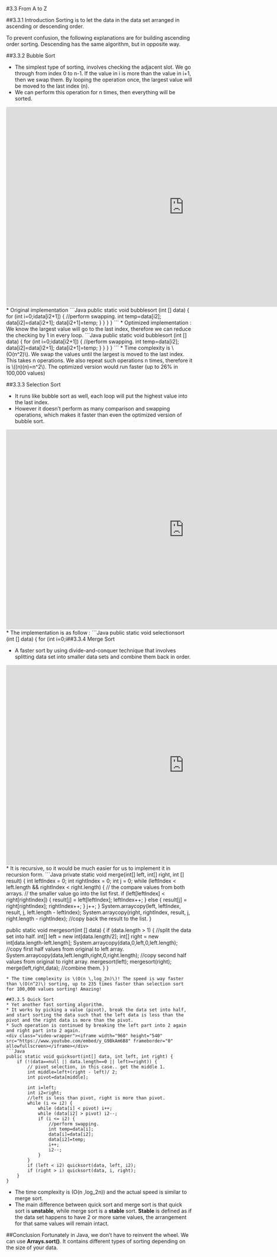 ﻿#3.3 From A to Z

##3.3.1 Introduction
Sorting is to let the data in the data set arranged in ascending or descending order.

To prevent confusion, the following explanations are for building ascending order sorting. Descending has the same algorithm, but in opposite way.

##3.3.2 Bubble Sort

* The simplest type of sorting, involves checking the adjacent slot. We go through from index 0 to n-1. If the value in i is more than the value in i+1, then we swap them. By looping the operation once, the largest value will be moved to the last index (n). 
* We can perform this operation for n times, then everything will be sorted.
<div class="video-wrapper"><iframe width="960" height="540" src="https://www.youtube.com/embed/NiyEqLZmngY" frameborder="0" allowfullscreen></iframe></div>
* Original implementation
```Java
public static void bubblesort (int [] data) {
	for (int i=0;i<data.length;i++) {
		for (int i2=0;i2<data.length-1;i2++) {
			if (data[i2]>data[i2+1]) {
				//perform swapping.
				int temp=data[i2];
				data[i2]=data[i2+1];
				data[i2+1]=temp;
			}
		}
	}
}
```
* Optimized implementation : We know the largest value will go to the last index, therefore we can reduce the checking by 1 in every loop.
```Java
public static void bubblesort (int [] data) {
	for (int i=0;i<data.length-1;i++) {
		for (int i2=0;i2<data.length-1-i;i2++) {
			if (data[i2]>data[i2+1]) {
				//perform swapping.
				int temp=data[i2];
				data[i2]=data[i2+1];
				data[i2+1]=temp;
			}
		}
	}
}
```
* Time complexity is \(O(n^2)\). We swap the values until the largest is moved to the last index. This takes n operations. We also repeat such operations n times, therefore it is \((n)(n)=n^2\). The optimized version would run faster (up to 26% in 100,000 values)

##3.3.3 Selection Sort

* It runs like bubble sort as well, each loop will put the highest value into the last index.
* However it doesn’t perform as many comparison and swapping operations, which makes it faster than even the optimized version of bubble sort.
<div class="video-wrapper"><iframe width="960" height="540" src="https://www.youtube.com/embed/6nDMgr0-Yyo" frameborder="0" allowfullscreen></iframe></div>
* The implementation is as follow :
```Java
public static void selectionsort (int [] data) {
	for (int i=0;i<data.length-1;i++) {
		int indexToFill=data.length-i-1;
		int indexWithHighestValue=indexToFill;
		for (int i2=0;i2<indexToFill;i2++) {
			//limit the search from unsorted range to reduce unnecessary checks.
			if (data[indexWithHighestValue]<data[i2]) {
				indexWithHighestValue=i2;
			}
		}
		if (indexWithHighestValue!=indexToFill) {
			//perform swapping
			int temp=data[indexToFill];
			data[indexToFill]=data[indexWithHighestValue];
			data[indexWithHighestValue]=temp;
		}
	}
}
```
* Time complexity is \(O(n^2)\), but the speed is up to 255% faster for 100,000 values compared to optimized bubble sort! This is due to much shorter time taken to perform a single n operation.

##3.3.4 Merge Sort
* A faster sort by using divide-and-conquer technique that involves splitting data set into smaller data sets and combine them back in order.
<div class="video-wrapper"><iframe width="960" height="540" src="https://www.youtube.com/embed/GCae1WNvnZM" frameborder="0" allowfullscreen></iframe></div>
* It is recursive, so it would be much easier for us to implement it in recursion form.
```Java
private static void merge(int[] left, int[] right, int [] result) {
	int leftIndex = 0;
	int rightIndex = 0;
        int j = 0;
        while (leftIndex < left.length && rightIndex < right.length) {
        	// the compare values from both arrays.
        	// the smaller value go into the list first.
            if (left[leftIndex] < right[rightIndex]) {
                result[j] = left[leftIndex];
                leftIndex++;
            } else {
                result[j] = right[rightIndex];
                rightIndex++;
            }
            j++;
        }
        System.arraycopy(left, leftIndex, result, j, left.length - leftIndex);
        System.arraycopy(right, rightIndex, result, j, right.length - rightIndex);
	//copy back the result to the list.
}
    
public static void mergesort(int [] data) {
	if (data.length > 1) {
	        //split the data set into half.
	        int[] left = new int[data.length/2];
	        int[] right = new int[data.length-left.length];
	        System.arraycopy(data,0,left,0,left.length);
	        //copy first half values from original to left array.
	        System.arraycopy(data,left.length,right,0,right.length);
	        //copy second half values from original to right array.
	        mergesort(left);
	        mergesort(right);
	        merge(left,right,data);
	        //combine them.
        }
}

```
* The time complexity is \(O(n \,log_2⁡n)\)! The speed is way faster than \(O(n^2)\) sorting, up to 235 times faster than selection sort for 100,000 values sorting! Amazing!

##3.3.5 Quick Sort
* Yet another fast sorting algorithm.
* It works by picking a value (pivot), break the data set into half, and start sorting the data such that the left data is less than the pivot and the right data is more than the pivot.
* Such operation is continued by breaking the left part into 2 again and right part into 2 again.
<div class="video-wrapper"><iframe width="960" height="540" src="https://www.youtube.com/embed/y_G9BkAm6B8" frameborder="0" allowfullscreen></iframe></div>
```Java
public static void quicksort(int[] data, int left, int right) {
	if (!(data==null || data.length==0 || left>=right)) {
		// pivot selection, in this case.. get the middle 1.
		int middle=left+(right - left)/ 2;
		int pivot=data[middle];

		int i=left;
		int i2=right;
		//left is less than pivot, right is more than pivot.
		while (i <= i2) {
			while (data[i] < pivot) i++;
			while (data[i2] > pivot) i2--;
			if (i <= i2) {
				//perform swapping.
				int temp=data[i];
				data[i]=data[i2];
				data[i2]=temp;
				i++;
				i2--;
			}
		}
		if (left < i2) quicksort(data, left, i2);
		if (right > i) quicksort(data, i, right);
	}
}

```
* The time complexity is \(O(n \,log_2⁡n)\) and the actual speed is similar to merge sort.
* The main difference between quick sort and merge sort is that quick sort is **unstable**, while merge sort is a **stable** sort. **Stable** is defined as if the data set happens to have 2 or more same values, the arrangement for that same values will remain intact. 

##Conclusion
Fortunately in Java, we don’t have to reinvent the wheel. We can use **Arrays.sort()**. It contains different types of sorting depending on the size of your data. 
